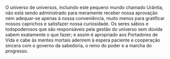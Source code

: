 ﻿O universo de universos, incluindo este pequeno mundo chamado Urântia, não está sendo administrado para meramente receber nossa aprovação nem adequar-se apenas à nossa conveniência, muito menos para gratificar nossos caprichos e satisfazer nossa curiosidade. Os seres sábios e todopoderosos que são responsáveis pela gestão do universo sem dúvida sabem exatamente o que fazer; e assim é apropriado aos Portadores de Vida e cabe às mentes mortais aderirem à espera paciente e cooperação sincera com o governo da sabedoria, o reino do poder e a marcha do progresso.